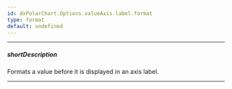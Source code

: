 ```yaml
---
id: dxPolarChart.Options.valueAxis.label.format
type: format
default: undefined
---
```

---
##### shortDescription
Formats a value before it is displayed in an axis label.

---
<!-- %fullDescription% -->

<!-- import * from 'api-reference\10 UI Components\dxChart\1 Configuration\argumentAxis\label\format.md' -->
